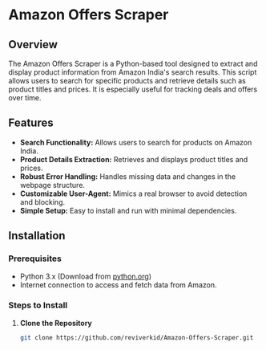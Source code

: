 # Amazon Offers Scraper

## Overview

The Amazon Offers Scraper is a Python-based tool designed to extract and display product information from Amazon India's search results. This script allows users to search for specific products and retrieve details such as product titles and prices. It is especially useful for tracking deals and offers over time.

## Features

- **Search Functionality:** Allows users to search for products on Amazon India.
- **Product Details Extraction:** Retrieves and displays product titles and prices.
- **Robust Error Handling:** Handles missing data and changes in the webpage structure.
- **Customizable User-Agent:** Mimics a real browser to avoid detection and blocking.
- **Simple Setup:** Easy to install and run with minimal dependencies.

## Installation

### Prerequisites

- Python 3.x (Download from [python.org](https://www.python.org/downloads/))
- Internet connection to access and fetch data from Amazon.

### Steps to Install

1. **Clone the Repository**

   ```bash
   git clone https://github.com/reviverkid/Amazon-Offers-Scraper.git

